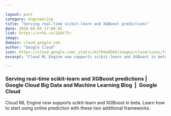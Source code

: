 ```yaml
---

layout: post
category: engineering
title: "Serving real-time scikit-learn and XGBoost predictions"
date: 2018-04-05 17:09:05
link: https://vrhk.co/2GAt7Ir
image: 
domain: cloud.google.com
author: "Google Cloud"
icon: https://cloud.google.com/_static/b1fb9a8564/images/cloud/icons/favicons/onecloud/apple-icon.png
excerpt: "Cloud ML Engine now supports scikit-learn and XGBoost in beta. Learn how to start using online prediction with these two additional frameworks."

---
```


### Serving real-time scikit-learn and XGBoost predictions | Google Cloud Big Data and Machine Learning Blog  |  Google Cloud

Cloud ML Engine now supports scikit-learn and XGBoost in beta. Learn how to start using online prediction with these two additional frameworks.